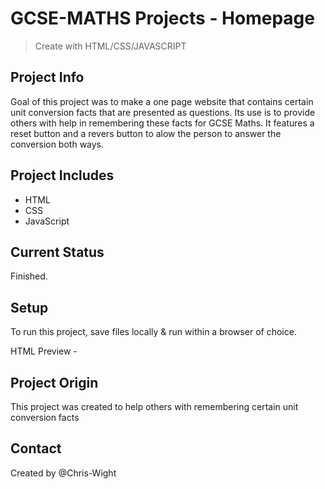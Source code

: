 # GCSE-MATHS Projects - Homepage
> Create with HTML/CSS/JAVASCRIPT

## Project Info
Goal of this project was to make a one page website that contains certain unit conversion facts that are presented as questions.
Its use is to provide others with help in remembering these facts for GCSE Maths.
It features a reset button and a revers button to alow the person to answer the conversion both ways.


##  Project Includes
* HTML
* CSS
* JavaScript

## Current Status
Finished.

## Setup
To run this project, save files locally & run within a browser of choice.
<!-- -->
HTML Preview - 

## Project Origin
This project was created to help others with remembering certain unit conversion facts

## Contact
Created by @Chris-Wight
